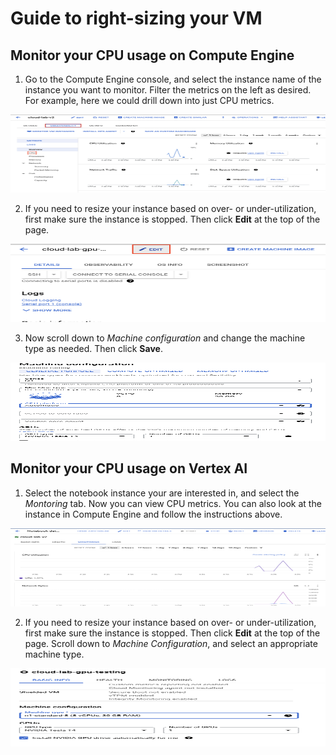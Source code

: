 # Guide to right-sizing your VM

## Monitor your CPU usage on Compute Engine

1. Go to the Compute Engine console, and select the instance name of the instance you want to monitor. Filter the metrics on the left as desired. For example, here we could drill down into just CPU metrics.

<img src="/images/1_observability_compute_engine.png" width="550" height="125">

2. If you need to resize your instance based on over- or under-utilization, first make sure the instance is stopped. Then click **Edit** at the top of the page.

<img src="/images/2_edit_compute_engine.png" width="550" height="125">

3. Now scroll down to *Machine configuration* and change the machine type as needed. Then click **Save**.

<img src="/images/3_change_machine_type_compute_engine.png" width="550" height="125">

## Monitor your CPU usage on Vertex AI

1. Select the notebook instance your are interested in, and select the *Montoring* tab. Now you can view CPU metrics. You can also look at the instance in Compute Engine and follow the instructions above. 

<img src="/images/4_monitor_VertexAI.png" width="550" height="125">

2. If you need to resize your instance based on over- or under-utilization, first make sure the instance is stopped. Then click **Edit** at the top of the page. Scroll down to *Machine Configuration*, and select an appropriate machine type.

<img src="/images/5_edit_vertexai.png" width="550" height="125">

